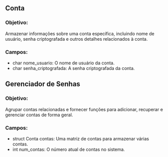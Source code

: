 ## Conta

### Objetivo: 
Armazenar informações sobre uma conta específica, incluindo nome de usuário, senha criptografada e outros detalhes relacionados à conta.

### Campos:

- char nome_usuario: O nome de usuário da conta.
- char senha_criptografada: A senha criptografada da conta.


## Gerenciador de Senhas

### Objetivo: 
Agrupar contas relacionadas e fornecer funções para adicionar, recuperar e gerenciar contas de forma geral.

### Campos:

- struct Conta contas: Uma matriz de contas para armazenar várias contas.
- int num_contas: O número atual de contas no sistema.
